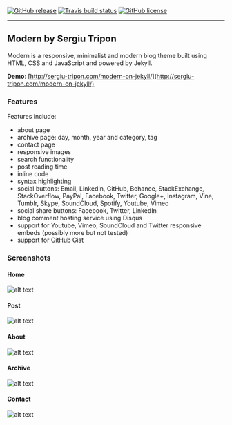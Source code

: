 [![GitHub release](https://img.shields.io/github/release/SergiuTripon/modern-on-jekyll.svg)](https://github.com/SergiuTripon/modern-on-jekyll/releases)
[![Travis build status](https://img.shields.io/travis/SergiuTripon/modern-on-jekyll/gh-pages.svg)](https://travis-ci.org/SergiuTripon/modern-on-jekyll/)
[![GitHub license](https://img.shields.io/badge/license-MIT-blue.svg)](https://github.com/SergiuTripon/modern-on-jekyll/blob/gh-pages/LICENSE.md)

---

## Modern by Sergiu Tripon

Modern is a responsive, minimalist and modern blog theme built using HTML, CSS and JavaScript and powered by Jekyll.

**Demo**: [http://sergiu-tripon.com/modern-on-jekyll/](http://sergiu-tripon.com/modern-on-jekyll/)

### Features

Features include:

* about page
* archive page: day, month, year and category, tag
* contact page
* responsive images
* search functionality
* post reading time
* inline code
* syntax highlighting
* social buttons: Email, LinkedIn, GitHub, Behance, StackExchange, StackOverflow, PayPal, Facebook, Twitter, Google+, Instagram, Vine, Tumblr, Skype, SoundCloud, Spotify, Youtube, Vimeo
* social share buttons: Facebook, Twitter, LinkedIn
* blog comment hosting service using Disqus
* support for Youtube, Vimeo, SoundCloud and Twitter responsive embeds (possibly more but not tested)
* support for GitHub Gist

### Screenshots

#### Home

![alt text](assets/screenshots/home.png?raw=true "Screenshot of Home page")

#### Post

![alt text](assets/screenshots/post.png?raw=true "Screenshot of Post page")

#### About

![alt text](assets/screenshots/about.png?raw=true "Screenshot of About page")

#### Archive

![alt text](assets/screenshots/archive.png?raw=true "Screenshot of Archive page")

#### Contact

![alt text](assets/screenshots/contact.png?raw=true "Screenshot of Contact page")